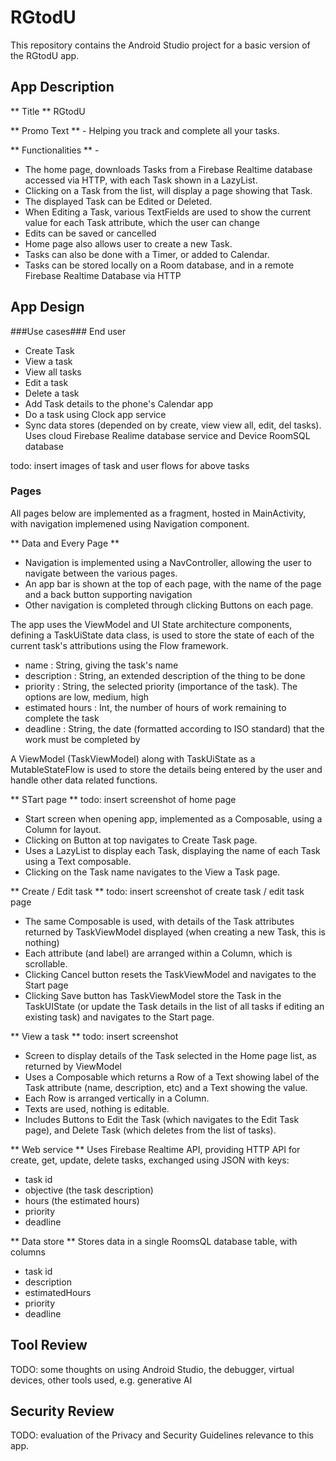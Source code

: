 # RGtodU #
This repository contains the Android Studio project for a basic version of the RGtodU app.

## App Description ##

** Title ** RGtodU

** Promo Text ** - Helping you track and complete all your tasks.

** Functionalities ** -
- The home page, downloads Tasks from a Firebase Realtime database accessed via HTTP, with each Task shown in a LazyList.
- Clicking on a Task from the list, will display a page showing that Task.
- The displayed Task can be Edited or Deleted.
- When Editing a Task, various TextFields are used to show the current value for each Task attribute, which the user can change
- Edits can be saved or cancelled
- Home page also allows user to create a new Task.
- Tasks can also be done with a Timer, or added to Calendar.
- Tasks can be stored locally on a Room database, and in a remote Firebase Realtime Database via HTTP

## App Design ##

###Use cases###
End user
- Create Task
- View a task
- View all tasks
- Edit a task
- Delete a task
- Add Task details to the phone's Calendar app
- Do a task using Clock app service
- Sync data stores (depended on by create, view view all, edit, del tasks). Uses cloud Firebase Realime database service and Device RoomSQL database

todo: insert images of task and user flows for above tasks



### Pages ###
All pages below are implemented as a fragment, hosted in MainActivity, with navigation implemened using Navigation component.

** Data and Every Page **
- Navigation is implemented using a NavController, allowing the user to navigate between the various pages.
- An app bar is shown at the top of each page, with the name of the page and a back button supporting navigation
- Other navigation is completed through clicking Buttons on each page.

The app uses the ViewModel and UI State architecture components, defining a TaskUiState data class,  is used to store the state of each of the current task's attributions using the Flow framework.
- name : String, giving the task's name
- description : String, an extended description of the thing to be done
- priority : String, the selected priority (importance of the task). The options are low, medium, high
- estimated hours : Int, the number of hours of work remaining to complete the task
- deadline : String, the date (formatted according to ISO standard) that the work must be completed by

A ViewModel (TaskViewModel) along with TaskUiState as a MutableStateFlow is used to store the details being entered by the user and handle other data related functions.

** STart page **
todo: insert screenshot of home page
- Start screen when opening app, implemented as a Composable, using a Column for layout.
- Clicking on Button at top navigates to Create Task page.
- Uses a LazyList to display each Task, displaying the name of each Task using a Text composable.
- Clicking on the Task name navigates to the View a Task page.

** Create / Edit task **
todo: insert screenshot of create task / edit task page
- The same Composable is used, with details of the Task attributes returned by TaskViewModel displayed (when creating a new Task, this is nothing)
- Each attribute (and label) are arranged within a Column, which is scrollable.
- Clicking Cancel button resets the TaskViewModel and navigates to the Start page
- Clicking Save button has TaskViewModel store the Task in the TaskUIState (or update the Task details in the list of all tasks if editing an existing task) and navigates to the Start page.

** View a task **
todo: insert screenshot
- Screen to display details of the Task selected in the Home page list, as returned by ViewModel
- Uses a Composable which returns a Row of a Text showing label of the Task attribute (name, description, etc) and a Text showing the value.
- Each Row is arranged vertically in a Column.
- Texts are used, nothing is editable.
- Includes Buttons to Edit the Task (which navigates to the Edit Task page), and Delete Task (which deletes from the list of tasks).

** Web service **
Uses Firebase Realtime API, providing HTTP API for create, get, update, delete tasks, exchanged using JSON with keys:
- task id
- objective (the task description)
- hours (the estimated hours)
- priority
- deadline

** Data store **
Stores data in a single RoomsQL database table, with columns
- task id
- description
- estimatedHours
- priority
- deadline

## Tool Review ##
TODO: some thoughts on using Android Studio, the debugger, virtual devices, other tools used, e.g. generative AI

## Security Review ##
TODO: evaluation of the Privacy and Security Guidelines relevance to this app.